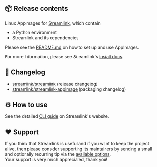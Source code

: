 ## 📦 Release contents

Linux AppImages for [Streamlink](https://github.com/streamlink/streamlink), which contain

- a Python environment
- Streamlink and its dependencies

Please see the [README.md](https://github.com/streamlink/streamlink-appimage) on how to set up and use AppImages.

For more information, please see Streamlink's [install docs](https://streamlink.github.io/install.html#linux-appimages).

## 📝 Changelog

- [streamlink/streamlink](https://github.com/streamlink/streamlink/releases) (release changelog)
- [streamlink/streamlink-appimage](https://github.com/streamlink/streamlink-appimage/blob/master/CHANGELOG.md) (packaging changelog)

## ⚙️ How to use

See the detailed [CLI guide](https://streamlink.github.io/cli.html) on Streamlink's website.

## ❤️ Support

If you think that Streamlink is useful and if you want to keep the project alive, then please consider supporting its maintainers by sending a small and optionally recurring tip via the [available options](https://streamlink.github.io/donate.html).  
Your support is very much appreciated, thank you!
